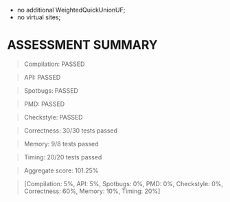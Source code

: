 - no additional WeightedQuickUnionUF;
- no virtual sites;


# ASSESSMENT SUMMARY
> Compilation:  PASSED

> API:          PASSED

> Spotbugs:     PASSED

> PMD:          PASSED

> Checkstyle:   PASSED

> Correctness:  30/30 tests passed

> Memory:       9/8 tests passed

> Timing:       20/20 tests passed

> Aggregate score: 101.25%

> [Compilation: 5%, API: 5%, Spotbugs: 0%, PMD: 0%, Checkstyle: 0%, Correctness: 60%, Memory: 10%, Timing: 20%]
